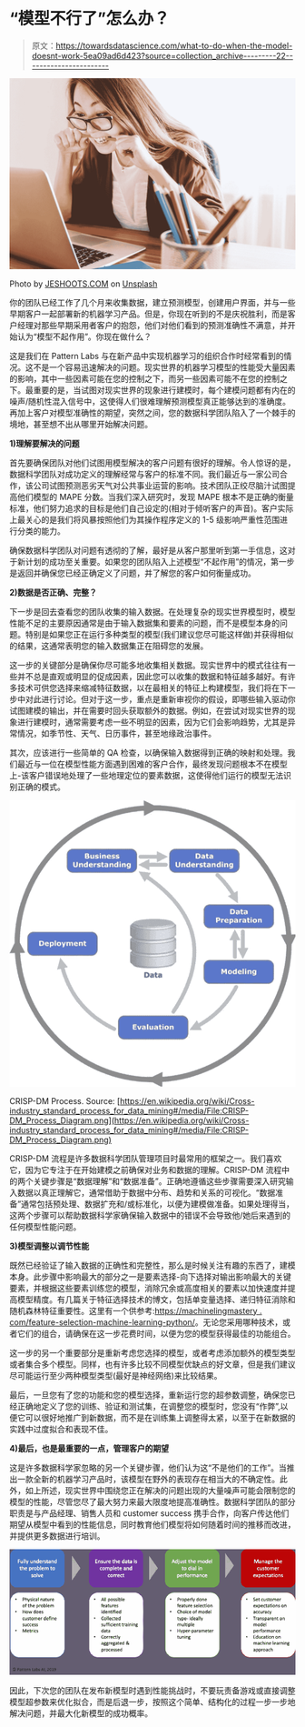 # “模型不行了”怎么办？

> 原文：<https://towardsdatascience.com/what-to-do-when-the-model-doesnt-work-5ea09ad6d423?source=collection_archive---------22----------------------->

![](img/598da6ffdc3670a45b6371f145efa742.png)

Photo by [JESHOOTS.COM](https://unsplash.com/@jeshoots?utm_source=medium&utm_medium=referral) on [Unsplash](https://unsplash.com?utm_source=medium&utm_medium=referral)

你的团队已经工作了几个月来收集数据，建立预测模型，创建用户界面，并与一些早期客户一起部署新的机器学习产品。但是，你现在听到的不是庆祝胜利，而是客户经理对那些早期采用者客户的抱怨，他们对他们看到的预测准确性不满意，并开始认为“模型不起作用”。你现在做什么？

这是我们在 Pattern Labs 与在新产品中实现机器学习的组织合作时经常看到的情况。这不是一个容易迅速解决的问题。现实世界的机器学习模型的性能受大量因素的影响，其中一些因素可能在您的控制之下，而另一些因素可能不在您的控制之下。最重要的是，当试图对现实世界的现象进行建模时，每个建模问题都有内在的噪声/随机性混入信号中，这使得人们很难理解预测模型真正能够达到的准确度。再加上客户对模型准确性的期望，突然之间，您的数据科学团队陷入了一个棘手的境地，甚至想不出从哪里开始解决问题。

**1)理解要解决的问题**

首先要确保团队对他们试图用模型解决的客户问题有很好的理解。令人惊讶的是，数据科学团队对成功定义的理解经常与客户的标准不同。我们最近与一家公司合作，该公司试图预测恶劣天气对公共事业运营的影响。技术团队正绞尽脑汁试图提高他们模型的 MAPE 分数。当我们深入研究时，发现 MAPE 根本不是正确的衡量标准，他们努力追求的目标是他们自己设定的(相对于倾听客户的声音)。客户实际上最关心的是我们将风暴按照他们为其操作程序定义的 1-5 级影响严重性范围进行分类的能力。

确保数据科学团队对问题有透彻的了解，最好是从客户那里听到第一手信息，这对于新计划的成功至关重要。如果您的团队陷入上述模型“不起作用”的情况，第一步是返回并确保您已经正确定义了问题，并了解您的客户如何衡量成功。

**2)数据是否正确、完整？**

下一步是回去查看您的团队收集的输入数据。在处理复杂的现实世界模型时，模型性能不足的主要原因通常是由于输入数据集和要素的问题，而不是模型本身的问题。特别是如果您正在运行多种类型的模型(我们建议您尽可能这样做)并获得相似的结果，这通常表明您的输入数据集正在阻碍您的发展。

这一步的关键部分是确保你尽可能多地收集相关数据。现实世界中的模式往往有一些并不总是直观或明显的促成因素，因此您可以收集的数据和特征越多越好。有许多技术可供您选择来缩减特征数据，以在最相关的特征上构建模型，我们将在下一步中对此进行讨论。但对于这一步，重点是重新审视你的假设，即哪些输入驱动你试图建模的输出，并在需要时回头获取额外的数据。例如，在尝试对现实世界的现象进行建模时，通常需要考虑一些不明显的因素，因为它们会影响趋势，尤其是异常情况，如季节性、天气、日历事件，甚至地缘政治事件。

其次，应该进行一些简单的 QA 检查，以确保输入数据得到正确的映射和处理。我们最近与一位在模型性能方面遇到困难的客户合作，最终发现问题根本不在模型上-该客户错误地处理了一些地理定位的要素数据，这使得他们运行的模型无法识别正确的模式。

![](img/2485b537a8322203cbe63aef83c9ca71.png)

CRISP-DM Process. Source: [https://en.wikipedia.org/wiki/Cross-industry_standard_process_for_data_mining#/media/File:CRISP-DM_Process_Diagram.png](https://en.wikipedia.org/wiki/Cross-industry_standard_process_for_data_mining#/media/File:CRISP-DM_Process_Diagram.png)

CRISP-DM 流程是许多数据科学团队管理项目时最常用的框架之一。我们喜欢它，因为它专注于在开始建模之前确保对业务和数据的理解。CRISP-DM 流程中的两个关键步骤是“数据理解”和“数据准备”。正确地遵循这些步骤需要深入研究输入数据以真正理解它，通常借助于数据中分布、趋势和关系的可视化。“数据准备”通常包括预处理、数据扩充和/或标准化，以便为建模做准备。如果处理得当，这两个步骤可以帮助数据科学家确保输入数据中的错误不会导致他/她后来遇到的任何模型性能问题。

**3)模型调整以调节性能**

既然已经验证了输入数据的正确性和完整性，那么是时候关注有趣的东西了，建模本身。此步骤中影响最大的部分之一是要素选择-向下选择对输出影响最大的关键要素，并根据这些要素训练您的模型，消除冗余或高度相关的要素以加快速度并提高模型精度。有几篇关于特征选择技术的博文，包括单变量选择、递归特征消除和随机森林特征重要性。这里有一个供参考:[https://machinelingmastery . com/feature-selection-machine-learning-python/](https://machinelearningmastery.com/feature-selection-machine-learning-python/)。无论您采用哪种技术，或者它们的组合，请确保在这一步花费时间，以便为您的模型获得最佳的功能组合。

这一步的另一个重要部分是重新考虑您选择的模型，或者考虑添加额外的模型类型或者集合多个模型。同样，也有许多比较不同模型优缺点的好文章，但是我们建议尽可能运行至少两种模型类型(最好是神经网络)来比较结果。

最后，一旦您有了您的功能和您的模型选择，重新运行您的超参数调整，确保您已经正确地定义了您的训练、验证和测试集，在调整您的模型时，您没有“作弊”,以便它可以很好地推广到新数据，而不是在训练集上调整得太紧，以至于在新数据的实践中过度拟合和表现不佳。

**4)最后，也是最重要的一点，管理客户的期望**

这是许多数据科学家忽略的另一个关键步骤，他们认为这“不是他们的工作”。当推出一款全新的机器学习产品时，该模型在野外的表现存在相当大的不确定性。此外，如上所述，现实世界中围绕您正在解决的问题出现的大量噪声可能会限制您的模型的性能，尽管您尽了最大努力来最大限度地提高准确性。数据科学团队的部分职责是与产品经理、销售人员和 customer success 携手合作，向客户传达他们期望从模型中看到的性能信息，同时教育他们模型将如何随着时间的推移而改进，并提供更多数据进行培训。

![](img/9e311126ee27f7bb5b461315b632a439.png)

因此，下次您的团队在发布新模型时遇到性能挑战时，不要玩责备游戏或直接调整模型超参数来优化拟合，而是后退一步，按照这个简单、结构化的过程一步一步地解决问题，并最大化新模型的成功概率。